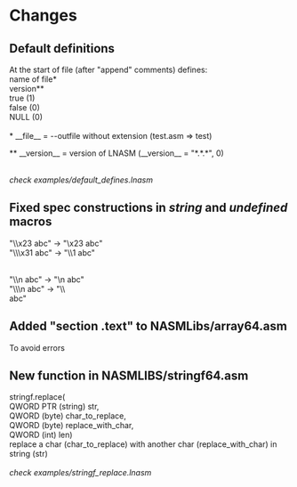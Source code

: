 # Changes
## Default definitions
At the start of file (after "append" comments) defines: <br />
name of file\*<br />
version\*\*<br />
true (1)<br />
false (0)<br />
NULL (0)<br /><br />
\* \_\_file\_\_ = --outfile without extension (test.asm => test)<br />

\*\* \_\_version\_\_ = version of LNASM (\_\_version\_\_ = "\*.\*.\*", 0)<br /><br />


_check examples/default_defines.lnasm_
## Fixed spec constructions in _string_ and _undefined_ macros
"\\\\x23 abc"   -> "\\x23 abc"<br />
"\\\\\\x31 abc" -> "\\\\1 abc"<br /><br />

"\\\\n abc" -> "\\n abc"<br />
"\\\\\\n abc" -> "\\\\<br />
 abc"
## Added "section .text" to **NASMLibs/array64.asm**
To avoid errors

## New function in **NASMLIBS/stringf64.asm**
stringf.replace(<br />
	QWORD PTR (string) str,<br />
	QWORD (byte) char_to_replace,<br />
	QWORD (byte) replace_with_char,<br />
	QWORD (int) len)<br />
	replace a char (char_to_replace) with another char (replace_with_char) in string (str)<br /><br />
_check examples/stringf_replace.lnasm_